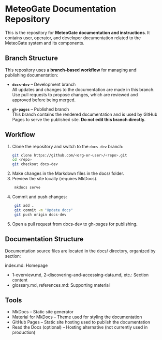 # MeteoGate Documentation Repository

This is the repository for **MeteoGate documentation and instructions**. It contains user, operator, and developer documentation related to the MeteoGate system and its components.

## Branch Structure

This repository uses a **branch-based workflow** for managing and publishing documentation:

- **`docs-dev`** – Development branch  
  All updates and changes to the documentation are made in this branch. Use pull requests to propose changes, which are reviewed and approved before being merged.

- **`gh-pages`** – Published branch  
  This branch contains the rendered documentation and is used by GitHub Pages to serve the published site. **Do not edit this branch directly.**

## Workflow

1. Clone the repository and switch to the `docs-dev` branch:
   ```bash
   git clone https://github.com/<org-or-user>/<repo>.git
   cd <repo>
   git checkout docs-dev
2. Make changes in the Markdown files in the docs/ folder.
3. Preview the site locally (requires MkDocs).
   ```bash
    mkdocs serve
4. Commit and push changes:
   ```bash
    git add .
    git commit -m "Update docs"
    git push origin docs-dev
5. Open a pull request from docs-dev to gh-pages for publishing.

## Documentation Structure

Documentation source files are located in the docs/ directory, organized by section:

index.md: Homepage

- 1-overview.md, 2-discovering-and-accessing-data.md, etc.: Section content
- glossary.md, references.md: Supporting material

## Tools

- MkDocs – Static site generator
- Material for MkDocs – Theme used for styling the documentation
- GitHub Pages – Static site hosting used to publish the documentation
- Read the Docs (optional) – Hosting alternative (not currently used in production)
